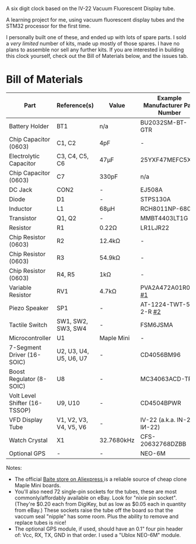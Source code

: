 A six digit clock based on the IV-22 Vacuum Fluorescent Display tube.

A learning project for me, using vacuum fluorescent display tubes and the STM32 processor for the first time.

I personally built one of these, and ended up with lots of spare parts.
I sold a _very limited_ number of kits, made up mostly of those spares.
I have no plans to assemble nor sell any further kits.
If you are interested in building this clock yourself, check out the Bill of Materials below, and the issues tab.

# Bill of Materials

| Part | Reference(s) | Value | Example Manufacturer Part Number |
| ---- | ------------ | ----- | -------------------------------- |
| Battery Holder | BT1 | n/a | BU2032SM-BT-GTR |
| Chip Capacitor (0603) | C1, C2 | 4pF | - |
| Electrolytic Capacitor | C3, C4, C5, C6 | 47μF | 25YXF47MEFC5X11 |
| Chip Capacitor (0603) | C7 | 330pF | n/a |
| DC Jack | CON2 | - | EJ508A |
| Diode | D1 | - | STPS130A |
| Inductor | L1 | 68μH | RCH8011NP-680L |
| Transistor | Q1, Q2 | - | MMBT4403LT1G |
| Resistor | R1 | 0.22Ω | LR1LJR22 |
| Chip Resistor (0603) | R2 | 12.4kΩ | - |
| Chip Resistor (0603) | R3 | 54.9kΩ | - |
| Chip Resistor (0603) | R4, R5 | 1kΩ | - |
| Variable Resistor | RV1 | 4.7kΩ | PVA2A472A01R00 [#1](https://github.com/arantius/vfd-clock/issues/1) |
| Piezo Speaker | SP1 | - | AT-1224-TWT-5V-2-R [#2](https://github.com/arantius/vfd-clock/issues/2) |
| Tactile Switch | SW1, SW2, SW3, SW4 | - | FSM6JSMA |
| Microcontroller | U1 | Maple Mini | - |
| 7-Segment Driver (16-SOIC) | U2, U3, U4, U5, U6, U7 | - | CD4056BM96 |
| Boost Regulator (8-SOIC) | U8 | - | MC34063ACD-TR |
| Volt Level Shifter (16-TSSOP) | U9, U10 | - | CD4504BPWR |
| VFD Display Tube | V1, V2, V3, V4, V5, V6 | - | IV-22 (a.k.a. IN-22, IИ-22) |
| Watch Crystal | X1 | 32.7680kHz | CFS-20632768DZBB |
| Optional GPS | - | - | NEO-6M |

Notes:
 * The official [Baite store on Aliexpress ](https://www.aliexpress.com/store/product/x/213957_1400682373.html) is a reliable source of cheap clone Maple Mini boards.
 * You'll also need 72 single-pin sockets for the tubes, these are most commonly/affordably available on eBay.  Look for "nixie pin socket".  (They're $0.20 each from DigiKey, but as low as $0.05 each in quantity from eBay.)  These sockets raise the tube off the board so that the vaccum seal "nipple" has some room.  Plus the ability to remove and replace tubes is nice!
 * The optional GPS module, if used, should have an 0.1" four pin header of: Vcc, RX, TX, GND in that order.  I used a "Ublox NEO-6M" module.
